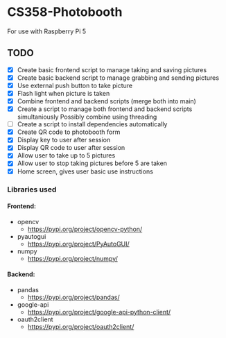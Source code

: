 # CS358-Photobooth
For use with Raspberry Pi 5

## TODO
- [X] Create basic frontend script to manage taking and saving pictures
- [X] Create basic backend script to manage grabbing and sending pictures
- [X] Use external push button to take picture
- [X] Flash light when picture is taken
- [X] Combine frontend and backend scripts (merge both into main)
- [X] Create a script to manage both frontend and backend scripts simultaniously
          Possibly combine using threading
- [ ] Create a script to install dependencies automatically
- [X] Create QR code to photobooth form
- [X] Display key to user after session
- [X] Display QR code to user after session
- [X] Allow user to take up to 5 pictures
- [X] Allow user to stop taking pictures before 5 are taken
- [X] Home screen, gives user basic use instructions

### Libraries used
#### Frontend:
- opencv
  - https://pypi.org/project/opencv-python/
- pyautogui
  - https://pypi.org/project/PyAutoGUI/
- numpy
  - https://pypi.org/project/numpy/

#### Backend:
- pandas
  - https://pypi.org/project/pandas/
- google-api
  - https://pypi.org/project/google-api-python-client/
- oauth2client
  - https://pypi.org/project/oauth2client/
